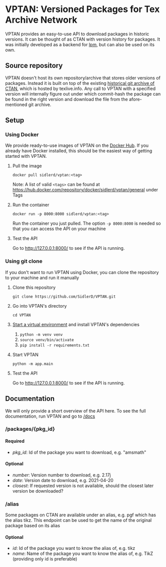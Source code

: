 # VPTAN: Versioned Packages for Tex Archive Network
VPTAN provides an easy-to-use API to download packages in historic versions. It can be thought of as CTAN with version history for packages. It was initially developed as a backend for [lpm](https://github.com/SidlerD/latexPM), but can also be used on its own.

## Source repository
VPTAN doesn't host its own repository/archive that stores older versions of packages. Instead it is built on top of the existing [historical git archive of CTAN](https://git.texlive.info/CTAN/), which is hosted by texlive.info. Any call to VPTAN with a specified version will internally figure out under which commit-hash the package can be found in the right version and download the file from the afore-mentioned git archive.

## Setup
### Using Docker
We provide ready-to-use images of VPTAN on the [Docker Hub](https://hub.docker.com/repository/docker/sidlerd/vptan/general). If you already have Docker installed, this should be the easiest way of getting started with VPTAN.

1. Pull the image

   `docker pull sidlerd/vptan:<tag>`

   Note: A list of valid `<tags>` can be found at https://hub.docker.com/repository/docker/sidlerd/vptan/general under Tags

2. Run the container

   `docker run -p 8000:8000 sidlerd/vptan:<tag>`

   Run the container you just pulled. The option `-p 8000:8000` is needed so that you can access the API on your machine

3. Test the API

   Go to http://127.0.0.1:8000/ to see if the API is running. 

### Using git clone
If you don't want to run VPTAN using Docker, you can clone the repository to your machine and run it manually

1. Clone this repository

   `git clone https://github.com/SidlerD/VPTAN.git`

2. Go into VPTAN's directory

   `cd VPTAN`

3. [Start a virtual environment](https://python.land/virtual-environments/virtualenv) and install VPTAN's dependencies

    1. `python -m venv venv`
    2. `source venv/bin/activate`
    3. `pip install -r requirements.txt`

4. Start VPTAN

   `python -m app.main`

5. Test the API

   Go to http://127.0.0.1:8000/ to see if the API is running. 

## Documentation
We will only provide a short overview of the API here. To see the full documentation, run VPTAN and go to [/docs](http://127.0.0.1:8000/docs)

### /packages/{pkg_id}
#### Required
- *pkg_id*: Id of the package you want to download, e.g. "amsmath"

#### Optional
- *number*: Version number to download, e.g. 2.17j
- *date*: Version date to download, e.g. 2021-04-20
- *closest*: If requested version is not available, should the closest later version be downloaded?

### /alias

Some packages on CTAN are available under an alias, e.g. pgf which has the alias tikz. This endpoint can be used to get the name of the original package based on its alias

#### Optional
- *id*: Id of the package you want to know the alias of, e.g. tikz
- *name*: Name of the package you want to know the alias of, e.g. TikZ (providing only id is preferable)